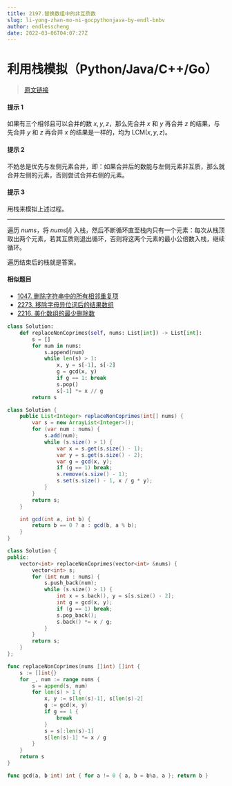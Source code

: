 ```yaml
---
title: 2197.替换数组中的非互质数
slug: li-yong-zhan-mo-ni-gocpythonjava-by-endl-bnbv
author: endlesscheng
date: 2022-03-06T04:07:27Z
---
```

# 利用栈模拟（Python/Java/C++/Go）
 
> [原文链接](https://leetcode.cn/problems/replace-non-coprime-numbers-in-array/solution/li-yong-zhan-mo-ni-gocpythonjava-by-endl-bnbv)
#### 提示 1

如果有三个相邻且可以合并的数 $x,y,z$，那么先合并 $x$ 和 $y$ 再合并 $z$ 的结果，与先合并 $y$ 和 $z$ 再合并 $x$ 的结果是一样的，均为 $\text{LCM}(x,y,z)$。

#### 提示 2

不妨总是优先与左侧元素合并，即：如果合并后的数能与左侧元素非互质，那么就合并左侧的元素，否则尝试合并右侧的元素。

#### 提示 3

用栈来模拟上述过程。

---

遍历 $\textit{nums}$，将 $\textit{nums}[i]$ 入栈，然后不断循环直至栈内只有一个元素：每次从栈顶取出两个元素，若其互质则退出循环，否则将这两个元素的最小公倍数入栈，继续循环。

遍历结束后的栈就是答案。

#### 相似题目

- [1047. 删除字符串中的所有相邻重复项](https://leetcode.cn/problems/remove-all-adjacent-duplicates-in-string/)
- [2273. 移除字母异位词后的结果数组](https://leetcode.cn/problems/find-resultant-array-after-removing-anagrams/)
- [2216. 美化数组的最少删除数](https://leetcode.cn/problems/minimum-deletions-to-make-array-beautiful/)

```Python [sol1-Python3]
class Solution:
    def replaceNonCoprimes(self, nums: List[int]) -> List[int]:
        s = []
        for num in nums:
            s.append(num)
            while len(s) > 1:
                x, y = s[-1], s[-2]
                g = gcd(x, y)
                if g == 1: break
                s.pop()
                s[-1] *= x // g
        return s
```

```java [sol1-Java]
class Solution {
    public List<Integer> replaceNonCoprimes(int[] nums) {
        var s = new ArrayList<Integer>();
        for (var num : nums) {
            s.add(num);
            while (s.size() > 1) {
                var x = s.get(s.size() - 1);
                var y = s.get(s.size() - 2);
                var g = gcd(x, y);
                if (g == 1) break;
                s.remove(s.size() - 1);
                s.set(s.size() - 1, x / g * y);
            }
        }
        return s;
    }

    int gcd(int a, int b) {
        return b == 0 ? a : gcd(b, a % b);
    }
}
```

```C++ [sol1-C++]
class Solution {
public:
    vector<int> replaceNonCoprimes(vector<int> &nums) {
        vector<int> s;
        for (int num : nums) {
            s.push_back(num);
            while (s.size() > 1) {
                int x = s.back(), y = s[s.size() - 2];
                int g = gcd(x, y);
                if (g == 1) break;
                s.pop_back();
                s.back() *= x / g;
            }
        }
        return s;
    }
};
```

```go [sol1-Go]
func replaceNonCoprimes(nums []int) []int {
	s := []int{}
	for _, num := range nums {
		s = append(s, num)
		for len(s) > 1 {
			x, y := s[len(s)-1], s[len(s)-2]
			g := gcd(x, y)
			if g == 1 {
				break
			}
			s = s[:len(s)-1]
			s[len(s)-1] *= x / g
		}
	}
	return s
}

func gcd(a, b int) int { for a != 0 { a, b = b%a, a }; return b }
```

